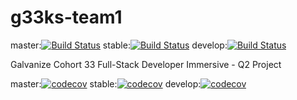 # g33ks-team1 

master:[![Build Status](https://travis-ci.org/diegogoding/indago.svg?branch=master)](https://travis-ci.org/diegogoding/scout)
stable:[![Build Status](https://travis-ci.org/diegogoding/indago.svg?branch=stable)](https://travis-ci.org/diegogoding/scout)
develop:[![Build Status](https://travis-ci.org/diegogoding/indago.svg?branch=develop)](https://travis-ci.org/diegogoding/scout)

Galvanize Cohort 33 Full-Stack Developer Immersive - Q2 Project

master:[![codecov](https://codecov.io/gh/diegogoding/indago/branch/master/graph/badge.svg)](https://codecov.io/gh/diegogoding/scout)
stable:[![codecov](https://codecov.io/gh/diegogoding/indago/branch/stable/graph/badge.svg)](https://codecov.io/gh/diegogoding/scout)
develop:[![codecov](https://codecov.io/gh/diegogoding/indago/branch/develop/graph/badge.svg)](https://codecov.io/gh/diegogoding/scout)

